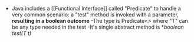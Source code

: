 - Java includes a [[Functional Interface]] called "Predicate" to handle a very common scenario: a "test" method is invoked with a parameter, **resulting in a boolean outcome**
	-The type is Predicate<> where "T" can be any type needed in the test
	-It's single abstract method is **boolean test(T t)*
	